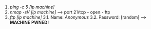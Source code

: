 1. *ping -c 5 [ip machine]*
2. *nmap -sV [ip machine]* --> port 21/tcp - open - ftp
3. *ftp [ip machine]*
	3.1. Name: *Anonymous*
	3.2. Password: [random] --> **MACHINE PWNED!** 